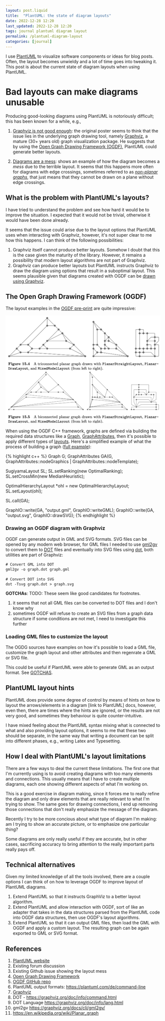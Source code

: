 ```yaml
---
layout: post.liquid
title:  "PlantUML: the state of diagram layouts"
date: 2022-12-28 12:20
last_updated: 2022-12-28 12:20
tags: journal plantuml diagram layout
permalink: /plantuml-diagram-layout
categories: [journal]
---
```

I use [PlantUML](https://plantuml.com/) to visualize software components or ideas for 
blog posts. Often, the layout becomes unwieldy and a lot of time goes into 
tweaking it. This post is about the current state of diagram 
layouts when using PlantUML.


# Bad layouts can make diagrams unusable 

Producing good-looking diagrams using PlantUML is notoriously difficult; this has been 
known for a while, e.g.,

1. [Graphviz is not good enough](https://forum.plantuml.net/4842/graphviz-is-not-good-enough):
   the original poster seems to think that the issue lies in the underlying graph 
   drawing tool, namely [Graphviz](https://graphviz.org/), a mature (30+ years old) graph 
   visualization package. He suggests that by using the
   [Open Graph Drawing Framework (OGDF)](https://ogdf.uos.de/), PlantUML could generate 
   better layouts. 

2. [Diagrams are a mess](https://github.com/plantuml/plantuml/issues/13): shows an 
   example of how the diagram becomes a _mess_ due to the 
   terrible layout. It seems that this happens more 
   often for diagrams with edge crossings, sometimes referred to as 
   [_non-planar graphs_](https://en.wikipedia.org/wiki/Planar_graph), that just means 
   that they cannot be drawn on a plane without edge crossings.


## What is the problem with PlantUML's layouts?

I have tried to understand the problem and see how hard it would be to improve the
situation. I expected that it would not be trivial, otherwise it would have been
done already.

It seems that the issue could arise due to the layout
options that PlantUML uses when interacting with Graphviz, however, it's not super clear 
to me how this happens. I can think of the following possibilities:

1. Graphviz itself cannot produce better layouts. Somehow I doubt that this is the case 
   given the maturity of the library. However, it remains a possibility that 
   modern layout algorithms are not part of Graphviz.
2. Graphviz can produce better layouts but PlantUML instructs Graphviz to draw the 
   diagram using options that result in a suboptimal layout. This seems plausible 
   given that diagrams created with OGDF can be [drawn using Graphviz](#draw-ogdf-gv). 


## The Open Graph Drawing Framework (OGDF) 

The layout examples in the [OGDF pre-print](../assets/pdf/ogdf-pre-preprint.pdf) are 
quite impressive: 

![Sample graphs](../assets/images/ogdf-sample-graphs.png)

When using the OGDF C++ framework, graphs are defined via building the required data 
structures like a [Graph](https://ogdf.github.io/doc/ogdf/classogdf_1_1_graph.html), 
[GraphAttributes](https://ogdf.github.io/doc/ogdf/classogdf_1_1_graph_attributes.html), 
then it's possible to apply different types of 
[layouts](https://ogdf.github.io/doc/ogdf/classogdf_1_1_layout_module.html). Here's a 
simplified example of what the process of building a graph 
([full example](https://ogdf.github.io/doc/ogdf/ex-layout.html)):

{% highlight c++ %}
Graph G;
GraphAttributes GA(G, 
    GraphAttributes::nodeGraphics | 
    GraphAttributes::nodeTemplate);

SugiyamaLayout SL;
SL.setRanking(new OptimalRanking);
SL.setCrossMin(new MedianHeuristic);

OptimalHierarchyLayout *ohl = new OptimalHierarchyLayout;
SL.setLayout(ohl);

SL.call(GA);

GraphIO::write(GA, "output.gml", GraphIO::writeGML);
GraphIO::write(GA, "output.svg", GraphIO::drawSVG);
{% endhighlight %}


### Drawing an OGDF diagram with Graphviz <a id="draw-ogdf-gv"></a>

OGDF can generate output in GML and SVG formats. SVG files can be opened by 
any modern web browser, for GML files I needed to use 
[gml2gv](https://graphviz.org/docs/cli/gml2gv/) to convert them to 
[DOT](https://graphviz.org/doc/info/lang.html) 
files and eventually into SVG files using 
[dot](https://graphviz.org/doc/info/command.html), both utilities are part of Graphviz:

```shell
# Convert GML into DOT 
gml2gv -o graph.dot graph.gml

# Convert DOT into SVG
dot -Tsvg graph.dot > graph.svg
```

<a name="gotchas" href=""></a>
**GOTCHAs**: TODO: These seem like good candidates for footnotes.

1. it seems that not all GML files can be converted to DOT files and I don't know why
2. sometimes OGDF will refuse to create an SVG files from a graph data structure if 
   some conditions are not met, I need to investigate this further


### Loading GML files to customize the layout

The OGDG sources have examples on how it's possible to load a GML file,  
customize the graph layout and other attributes and then regenrate a GML or SVG file.

This could be useful if PlantUML were able to generate GML as an output format. See 
[GOTCHAS](#gotchas).


## PlantUML layout hints

PlantUML does provide some degree of control by means of hints on how to layout the
arrows/elements in a diagram [link to PlantUML] docs, however, even then, there are
times where the hints are ignored, or the results are not very good, and sometimes
they behaviour is quite counter-intuitive.

I have mixed feeling about the PlantUML syntax mixing what is connected to what and
also providing layout options, it seems to me that these two should be separate, in
the same way that writing a document can be split into different phases, e.g., writing
Latex and Typesetting.


## How I deal with PlantUML's layout limitations

There are a few ways to deal the current these limitations. The first one that I'm
currently using is to avoid creating diagrams with too many elements and connections.
This usually means that I have to create multiple diagrams, each one showing different
aspects of what I'm working on.

This is a good exercise in diagram making, since it forces me to really refine the
diagram and only draw elements that are really relevant to what I'm trying to show.
The same goes for drawing connections, I end up removing those connections that don't
really emphasize the message of the diagram.

Recently I try to be more concious about what type of diagram I'm making: am I trying
to show an accurate picture, or to emphasize one particular thing?

Some diagrams are only really useful if they are accurate, but in other cases,
sacrificing accuracy to bring attention to the really important parts really pays off.


## Technical alternatives

Given my limited knowledge of all the tools involved, there are a couple options I can
think of on how to leverage OGDF to improve layout of PlantUML diagrams.

1. Extend PlantUML so that it instructs GraphViz to a better layout algorithm.
2. Extend PlantUML and allow interaction with OGDF, sort of like an adapter that takes
   in the data structures parsed from the PlantUML code into OGDF data structures,
   then use OGDF's layout algorithms.
3. Extend PlantUML so that it can output GML files, then load the GML with OGDF and
   apply a custom layout. The resulting graph can be again exported to GML or SVG format.


## References

1. <a name="puml-site" href="https://plantuml.com/en/">PlantUML website</a>
2. Existing forum discussion
2. Existing Github issue showing the layout mess
2. <a id="ogdf-site" href="https://ogdf.uos.de/">Open Graph Drawing Framework</a>
2. <a id="ogdf-gh-repo" href="https://github.com/ogdf/ogdf">OGDF GitHub repo</a>
3. PlantUML output formats: https://plantuml.com/de/command-line
4. <a id="gv-site" href="https://graphviz.org">Graphviz</a>
5. DOT - https://graphviz.org/doc/info/command.html
6. DOT Language https://graphviz.org/doc/info/lang.html
6. gml2gv  https://graphviz.org/docs/cli/gml2gv/
7. https://en.wikipedia.org/wiki/Planar_graph





